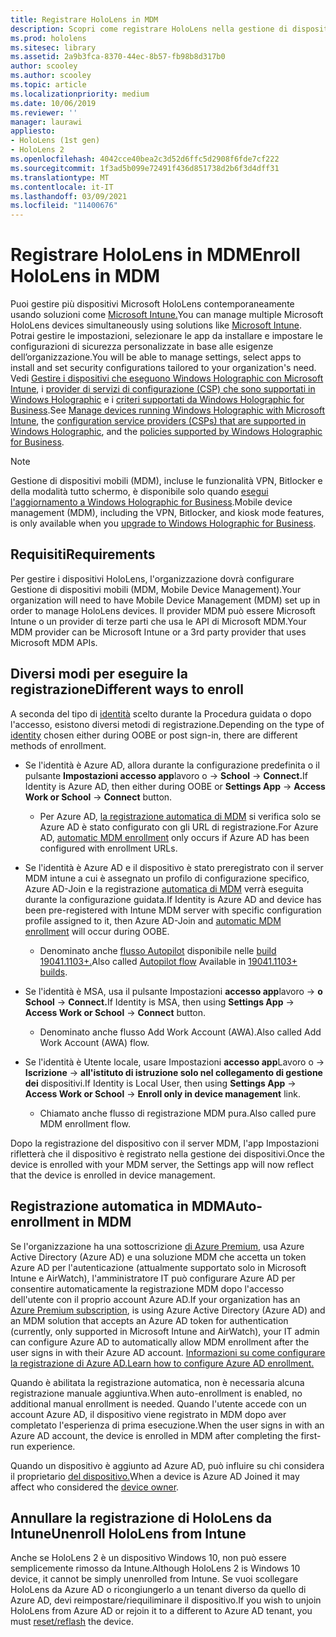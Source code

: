 ```yaml
---
title: Registrare HoloLens in MDM
description: Scopri come registrare HoloLens nella gestione di dispositivi mobili (MDM) per una gestione più semplice di più dispositivi.
ms.prod: hololens
ms.sitesec: library
ms.assetid: 2a9b3fca-8370-44ec-8b57-fb98b8d317b0
author: scooley
ms.author: scooley
ms.topic: article
ms.localizationpriority: medium
ms.date: 10/06/2019
ms.reviewer: ''
manager: laurawi
appliesto:
- HoloLens (1st gen)
- HoloLens 2
ms.openlocfilehash: 4042cce40bea2c3d52d6ffc5d2908f6fde7cf222
ms.sourcegitcommit: 1f3ad5b099e72491f436d851738d2b6f3d4dff31
ms.translationtype: MT
ms.contentlocale: it-IT
ms.lasthandoff: 03/09/2021
ms.locfileid: "11400676"
---
```

# <a name="enroll-hololens-in-mdm"></a><span data-ttu-id="78d20-103">Registrare HoloLens in MDM</span><span class="sxs-lookup"><span data-stu-id="78d20-103">Enroll HoloLens in MDM</span></span>

<span data-ttu-id="78d20-104">Puoi gestire più dispositivi Microsoft HoloLens contemporaneamente usando soluzioni come [Microsoft Intune.](https://docs.microsoft.com/intune/windows-holographic-for-business)</span><span class="sxs-lookup"><span data-stu-id="78d20-104">You can manage multiple Microsoft HoloLens devices simultaneously using solutions like [Microsoft Intune](https://docs.microsoft.com/intune/windows-holographic-for-business).</span></span> <span data-ttu-id="78d20-105">Potrai gestire le impostazioni, selezionare le app da installare e impostare le configurazioni di sicurezza personalizzate in base alle esigenze dell’organizzazione.</span><span class="sxs-lookup"><span data-stu-id="78d20-105">You will be able to manage settings, select apps to install and set security configurations tailored to your organization's need.</span></span> <span data-ttu-id="78d20-106">Vedi [Gestire i dispositivi che eseguono Windows Holographic con Microsoft Intune](https://docs.microsoft.com/intune/windows-holographic-for-business), i [provider di servizi di configurazione (CSP) che sono supportati in Windows Holographic](https://msdn.microsoft.com/windows/hardware/commercialize/customize/mdm/configuration-service-provider-reference#hololens) e i [criteri supportati da Windows Holographic for Business](https://msdn.microsoft.com/windows/hardware/commercialize/customize/mdm/policy-configuration-service-provider#hololenspolicies).</span><span class="sxs-lookup"><span data-stu-id="78d20-106">See [Manage devices running Windows Holographic with Microsoft Intune](https://docs.microsoft.com/intune/windows-holographic-for-business), the [configuration service providers (CSPs) that are supported in Windows Holographic](https://msdn.microsoft.com/windows/hardware/commercialize/customize/mdm/configuration-service-provider-reference#hololens), and the [policies supported by Windows Holographic for Business](https://msdn.microsoft.com/windows/hardware/commercialize/customize/mdm/policy-configuration-service-provider#hololenspolicies).</span></span>

> [!NOTE]
> <span data-ttu-id="78d20-107">Gestione di dispositivi mobili (MDM), incluse le funzionalità VPN, Bitlocker e della modalità tutto schermo, è disponibile solo quando [esegui l'aggiornamento a Windows Holographic for Business](hololens1-upgrade-enterprise.md).</span><span class="sxs-lookup"><span data-stu-id="78d20-107">Mobile device management (MDM), including the VPN, Bitlocker, and kiosk mode features, is only available when you [upgrade to Windows Holographic for Business](hololens1-upgrade-enterprise.md).</span></span>

## <a name="requirements"></a><span data-ttu-id="78d20-108">Requisiti</span><span class="sxs-lookup"><span data-stu-id="78d20-108">Requirements</span></span>

 <span data-ttu-id="78d20-109">Per gestire i dispositivi HoloLens, l'organizzazione dovrà configurare Gestione di dispositivi mobili (MDM, Mobile Device Management).</span><span class="sxs-lookup"><span data-stu-id="78d20-109">Your organization will need to have Mobile Device Management (MDM) set up in order to manage HoloLens devices.</span></span> <span data-ttu-id="78d20-110">Il provider MDM può essere Microsoft Intune o un provider di terze parti che usa le API di Microsoft MDM.</span><span class="sxs-lookup"><span data-stu-id="78d20-110">Your MDM provider can be Microsoft Intune or a 3rd party provider that uses Microsoft MDM APIs.</span></span>
 
## <a name="different-ways-to-enroll"></a><span data-ttu-id="78d20-111">Diversi modi per eseguire la registrazione</span><span class="sxs-lookup"><span data-stu-id="78d20-111">Different ways to enroll</span></span>

<span data-ttu-id="78d20-112">A seconda del tipo di [identità](hololens-identity.md) scelto durante la Procedura guidata o dopo l'accesso, esistono diversi metodi di registrazione.</span><span class="sxs-lookup"><span data-stu-id="78d20-112">Depending on the type of [identity](hololens-identity.md) chosen either during OOBE or post sign-in, there are different methods of enrollment.</span></span>

- <span data-ttu-id="78d20-113">Se l'identità è Azure AD, allora durante la configurazione predefinita o il pulsante **Impostazioni accesso app**lavoro o  ->  **School**  ->  **Connect.**</span><span class="sxs-lookup"><span data-stu-id="78d20-113">If Identity is Azure AD, then either during OOBE or **Settings App** -> **Access Work or School** -> **Connect** button.</span></span>
    - <span data-ttu-id="78d20-114">Per Azure AD, [la registrazione automatica di MDM](hololens-enroll-mdm.md#auto-enrollment-in-mdm) si verifica solo se Azure AD è stato configurato con gli URL di registrazione.</span><span class="sxs-lookup"><span data-stu-id="78d20-114">For Azure AD, [automatic MDM enrollment](hololens-enroll-mdm.md#auto-enrollment-in-mdm) only occurs if Azure AD has been configured with enrollment URLs.</span></span> 
     
- <span data-ttu-id="78d20-115">Se l'identità è Azure AD e il dispositivo è stato preregistrato con il server MDM intune a cui è assegnato un profilo di configurazione specifico, Azure AD-Join e la registrazione [automatica di MDM](hololens-enroll-mdm.md#auto-enrollment-in-mdm) verrà eseguita durante la configurazione guidata.</span><span class="sxs-lookup"><span data-stu-id="78d20-115">If Identity is Azure AD and device has been pre-registered with Intune MDM server with specific configuration profile assigned to it, then Azure AD-Join and [automatic MDM enrollment](hololens-enroll-mdm.md#auto-enrollment-in-mdm) will occur during OOBE.</span></span>
    - <span data-ttu-id="78d20-116">Denominato anche [flusso Autopilot](hololens2-autopilot.md) disponibile nelle [build 19041.1103+.](hololens-release-notes.md#windows-holographic-version-2004)</span><span class="sxs-lookup"><span data-stu-id="78d20-116">Also called [Autopilot flow](hololens2-autopilot.md) Available in [19041.1103+ builds](hololens-release-notes.md#windows-holographic-version-2004).</span></span>
    

- <span data-ttu-id="78d20-117">Se l'identità è MSA, usa il pulsante Impostazioni **accesso app**lavoro  ->  **o School**  ->  **Connect.**</span><span class="sxs-lookup"><span data-stu-id="78d20-117">If Identity is MSA, then using **Settings App** -> **Access Work or School** -> **Connect** button.</span></span>
    - <span data-ttu-id="78d20-118">Denominato anche flusso Add Work Account (AWA).</span><span class="sxs-lookup"><span data-stu-id="78d20-118">Also called Add Work Account (AWA) flow.</span></span>
- <span data-ttu-id="78d20-119">Se l'identità è Utente locale, usare Impostazioni **accesso app**Lavoro o  ->  **Iscrizione**  ->  **all'istituto di istruzione solo nel collegamento di gestione dei** dispositivi.</span><span class="sxs-lookup"><span data-stu-id="78d20-119">If Identity is Local User, then using **Settings App** -> **Access Work or School** -> **Enroll only in device management** link.</span></span>
    - <span data-ttu-id="78d20-120">Chiamato anche flusso di registrazione MDM pura.</span><span class="sxs-lookup"><span data-stu-id="78d20-120">Also called pure MDM enrollment flow.</span></span>

<span data-ttu-id="78d20-121">Dopo la registrazione del dispositivo con il server MDM, l'app Impostazioni rifletterà che il dispositivo è registrato nella gestione dei dispositivi.</span><span class="sxs-lookup"><span data-stu-id="78d20-121">Once the device is enrolled with your MDM server, the Settings app will now reflect that the device is enrolled in device management.</span></span>

## <a name="auto-enrollment-in-mdm"></a><span data-ttu-id="78d20-122">Registrazione automatica in MDM</span><span class="sxs-lookup"><span data-stu-id="78d20-122">Auto-enrollment in MDM</span></span>

<span data-ttu-id="78d20-123">Se l'organizzazione ha una sottoscrizione [di Azure Premium](https://azure.microsoft.com/overview/), usa Azure Active Directory (Azure AD) e una soluzione MDM che accetta un token Azure AD per l'autenticazione (attualmente supportato solo in Microsoft Intune e AirWatch), l'amministratore IT può configurare Azure AD per consentire automaticamente la registrazione MDM dopo l'accesso dell'utente con il proprio account Azure AD.</span><span class="sxs-lookup"><span data-stu-id="78d20-123">If your organization has an [Azure Premium subscription](https://azure.microsoft.com/overview/), is using Azure Active Directory (Azure AD) and an MDM solution that accepts an Azure AD token for authentication (currently, only supported in Microsoft Intune and AirWatch), your IT admin can configure Azure AD to automatically allow MDM enrollment after the user signs in with their Azure AD account.</span></span> [<span data-ttu-id="78d20-124">Informazioni su come configurare la registrazione di Azure AD.</span><span class="sxs-lookup"><span data-stu-id="78d20-124">Learn how to configure Azure AD enrollment.</span></span>](https://docs.microsoft.com/mem/intune/enrollment/windows-enroll#enable-windows-10-automatic-enrollment)

<span data-ttu-id="78d20-125">Quando è abilitata la registrazione automatica, non è necessaria alcuna registrazione manuale aggiuntiva.</span><span class="sxs-lookup"><span data-stu-id="78d20-125">When auto-enrollment is enabled, no additional manual enrollment is needed.</span></span> <span data-ttu-id="78d20-126">Quando l'utente accede con un account Azure AD, il dispositivo viene registrato in MDM dopo aver completato l'esperienza di prima esecuzione.</span><span class="sxs-lookup"><span data-stu-id="78d20-126">When the user signs in with an Azure AD account, the device is enrolled in MDM after completing the first-run experience.</span></span>

<span data-ttu-id="78d20-127">Quando un dispositivo è aggiunto ad Azure AD, può influire su chi considera il proprietario [del dispositivo.](security-adminless-os.md#device-owner)</span><span class="sxs-lookup"><span data-stu-id="78d20-127">When a device is Azure AD Joined it may affect who considered the [device owner](security-adminless-os.md#device-owner).</span></span>

## <a name="unenroll-hololens-from-intune"></a><span data-ttu-id="78d20-128">Annullare la registrazione di HoloLens da Intune</span><span class="sxs-lookup"><span data-stu-id="78d20-128">Unenroll HoloLens from Intune</span></span>

<span data-ttu-id="78d20-129">Anche se HoloLens 2 è un dispositivo Windows 10, non può essere semplicemente rimosso da Intune.</span><span class="sxs-lookup"><span data-stu-id="78d20-129">Although HoloLens 2 is Windows 10 device, it cannot be simply unenrolled from Intune.</span></span> <span data-ttu-id="78d20-130">Se vuoi scollegare HoloLens da Azure AD o ricongiungerlo a un [](https://docs.microsoft.com/hololens/hololens-recovery#reset-the-device) tenant diverso da quello di Azure AD, devi reimpostare/riequiliminare il dispositivo.</span><span class="sxs-lookup"><span data-stu-id="78d20-130">If you wish to unjoin HoloLens from Azure AD or rejoin it to a different to Azure AD tenant, you must [reset/reflash](https://docs.microsoft.com/hololens/hololens-recovery#reset-the-device) the device.</span></span>